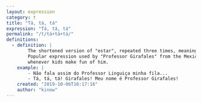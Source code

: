 ```yaml
---
layout: expression
category: t
title: "Tá, tá, tá"
expression: "Tá, tá, tá"
permalink: "/t/tá+tá+tá/"
definitions:
  - definition: |
        The shortened version of "estar", repeated three times, meaning "enough", "stop", or "that's that".
        Popular expression used by "Professor Girafales" from the Mexican TV series El Chavo, which he uses
        whenever kids make fun of him. 
    example: |
        - Não fala assim do Professor Linguiça minha fila...
        - Tá, tá, tá! Girafales! Meu nome é Professor Girafales!
    created: "2019-10-06T16:17:16"
    author: "kinow"
---
```

